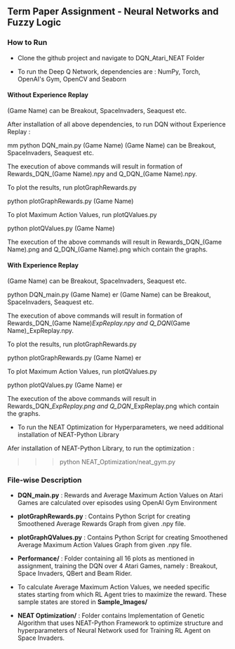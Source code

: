 ## Term Paper Assignment - Neural Networks and Fuzzy Logic

### How to Run

- Clone the github project and navigate to DQN_Atari_NEAT Folder

- To run the Deep Q Network, dependencies are : NumPy, Torch, OpenAI's Gym, OpenCV and Seaborn

#### Without Experience Replay

(Game Name) can be Breakout, SpaceInvaders, Seaquest etc.
  
After installation of all above dependencies, to run DQN without Experience Replay : 

mm python DQN_main.py (Game Name) 
(Game Name) can be Breakout, SpaceInvaders, Seaquest etc.
  
The execution of above commands will result in formation of Rewards_DQN_(Game Name).npy and Q_DQN_(Game Name).npy.
  
To plot the results, run plotGraphRewards.py

python plotGraphRewards.py (Game Name)
  
To plot Maximum Action Values, run plotQValues.py

python plotQValues.py (Game Name)

The execution of the above commands will result in Rewards_DQN_(Game Name).png and Q_DQN_(Game Name).png which contain the graphs.
  
  
  
#### With Experience Replay

(Game Name) can be Breakout, SpaceInvaders, Seaquest etc.

python DQN_main.py (Game Name) er
(Game Name) can be Breakout, SpaceInvaders, Seaquest etc.
  
The execution of above commands will result in formation of Rewards_DQN_(Game Name)_ExpReplay.npy and Q_DQN_(Game Name)_ExpReplay.npy.
  
To plot the results, run plotGraphRewards.py

python plotGraphRewards.py (Game Name) er
  
To plot Maximum Action Values, run plotQValues.py

python plotQValues.py (Game Name) er

The execution of the above commands will result in Rewards_DQN_<Game Name>_ExpReplay.png and Q_DQN_<Game Name>_ExpReplay.png which contain the graphs.
  
  
- To run the NEAT Optimization for Hyperparameters, we need additional installation of NEAT-Python Library

Afer installation of NEAT-Python Library, to run the optimization :

>>> python NEAT_Optimization/neat_gym.py <Game Name> 
  


### File-wise Description

- **DQN_main.py** : Rewards and Average Maximum Action Values on Atari Games are calculated over episodes using OpenAI Gym Environment

- **plotGraphRewards.py** : Contains Python Script for creating Smoothened Average Rewards Graph from given .npy file.

- **plotGraphQValues.py** : Contains Python Script for creating Smoothened Average Maximum Action Values Graph from given .npy file.

- **Performance/** : Folder containing all 16 plots as mentioned in assignment, training the DQN over 4 Atari Games, namely : Breakout, Space Invaders, QBert and Beam Rider.

- To calculate Average Maximum Action Values, we needed specific states starting from which RL Agent tries to maximize the reward. These sample states are stored in **Sample_Images/**

- **NEAT Optimization/** : Folder contains Implementation of Genetic Algorithm that uses NEAT-Python Framework to optimize structure and hyperparameters of Neural Network used for Training RL Agent on Space Invaders.
